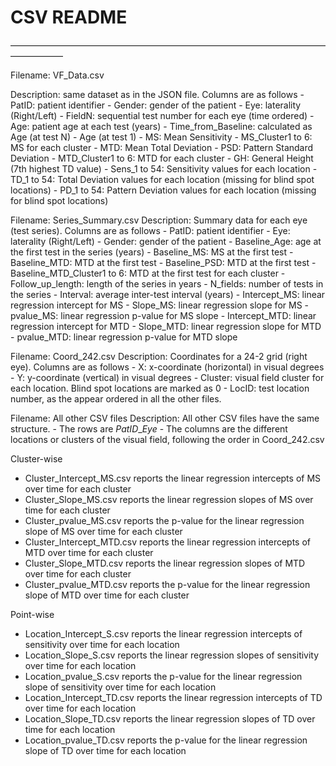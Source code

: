 # CSV README
——————————————————————————————————————————

Filename: VF_Data.csv

Description: same dataset as in the JSON file. Columns are as follows
	- PatID: patient identifier
	- Gender: gender of the patient
	- Eye: laterality (Right/Left)
	- FieldN: sequential test number for each eye (time ordered)
	- Age: patient age at each test (years)
	- Time_from_Baseline: calculated as Age (at test N) - Age (at test 1)
	- MS: Mean Sensitivity
	- MS_Cluster1 to 6: MS for each cluster
	- MTD: Mean Total Deviation
	- PSD: Pattern Standard Deviation
	- MTD_Cluster1 to 6: MTD for each cluster
	- GH: General Height (7th highest TD value)
	- Sens_1 to 54: Sensitivity values for each location
	- TD_1 to 54: Total Deviation values for each location (missing for blind spot locations)
	- PD_1 to 54: Pattern Deviation values for each location (missing for blind spot locations)

Filename: Series_Summary.csv
Description: Summary data for each eye (test series). Columns are as follows
	- PatID: patient identifier
	- Eye: laterality (Right/Left)
	- Gender: gender of the patient
	- Baseline_Age: age at the first test in the series (years)
	- Baseline_MS: MS at the first test
	- Baseline_MTD: MTD at the first test
	- Baseline_PSD: MTD at the first test
	- Baseline_MTD_Cluster1 to 6: MTD at the first test for each cluster
	- Follow_up_length: length of the series in years
	- N_fields: number of tests in the series
	- Interval: average inter-test interval (years)
	- Intercept_MS: linear regression intercept for MS
	- Slope_MS: linear regression slope for MS
	- pvalue_MS: linear regression p-value for MS slope
	- Intercept_MTD: linear regression intercept for MTD
	- Slope_MTD: linear regression slope for MTD
	- pvalue_MTD: linear regression p-value for MTD slope

Filename: Coord_242.csv
Description: Coordinates for a 24-2 grid (right eye). Columns are as follows
	- X: x-coordinate (horizontal) in visual degrees
	- Y: y-coordinate (vertical) in visual degrees
	- Cluster: visual field cluster for each location. Blind spot locations are marked as 0
	- LocID: test location number, as the appear ordered in all the other files.

Filename: All other CSV files
Description: All other CSV files have the same structure. 
	- The rows are  *PatID*_*Eye*
	- The columns are the different locations or clusters of the visual field, following the order in Coord_242.csv

Cluster-wise
- Cluster_Intercept_MS.csv reports the linear regression intercepts of MS over time for each cluster
- Cluster_Slope_MS.csv reports the linear regression slopes of MS over time for each cluster
- Cluster_pvalue_MS.csv reports the p-value for the linear regression slope of MS over time for each cluster
- Cluster_Intercept_MTD.csv reports the linear regression intercepts of MTD over time for each cluster
- Cluster_Slope_MTD.csv reports the linear regression slopes of MTD over time for each cluster
- Cluster_pvalue_MTD.csv reports the p-value for the linear regression slope of MTD over time for each cluster

Point-wise
- Location_Intercept_S.csv reports the linear regression intercepts of sensitivity over time for each location
- Location_Slope_S.csv reports the linear regression slopes of sensitivity over time for each location
- Location_pvalue_S.csv reports the p-value for the linear regression slope of sensitivity over time for each location
- Location_Intercept_TD.csv reports the linear regression intercepts of TD over time for each location
- Location_Slope_TD.csv reports the linear regression slopes of TD over time for each location
- Location_pvalue_TD.csv reports the p-value for the linear regression slope of TD over time for each location

